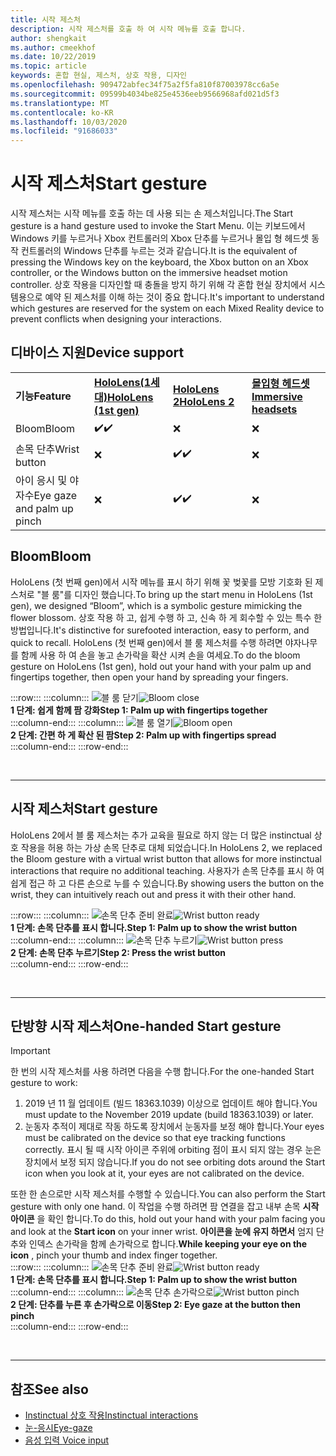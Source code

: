 ```yaml
---
title: 시작 제스처
description: 시작 제스처를 호출 하 여 시작 메뉴를 호출 합니다.
author: shengkait
ms.author: cmeekhof
ms.date: 10/22/2019
ms.topic: article
keywords: 혼합 현실, 제스처, 상호 작용, 디자인
ms.openlocfilehash: 909472abfec34f75a2f5fa810f87003978cc6a5e
ms.sourcegitcommit: 09599b4034be825e4536eeb9566968afd021d5f3
ms.translationtype: MT
ms.contentlocale: ko-KR
ms.lasthandoff: 10/03/2020
ms.locfileid: "91686033"
---
```

# <a name="start-gesture"></a><span data-ttu-id="53b9d-104">시작 제스처</span><span class="sxs-lookup"><span data-stu-id="53b9d-104">Start gesture</span></span>

<span data-ttu-id="53b9d-105">시작 제스처는 시작 메뉴를 호출 하는 데 사용 되는 손 제스처입니다.</span><span class="sxs-lookup"><span data-stu-id="53b9d-105">The Start gesture is a hand gesture used to invoke the Start Menu.</span></span> <span data-ttu-id="53b9d-106">이는 키보드에서 Windows 키를 누르거나 Xbox 컨트롤러의 Xbox 단추를 누르거나 몰입 형 헤드셋 동작 컨트롤러의 Windows 단추를 누르는 것과 같습니다.</span><span class="sxs-lookup"><span data-stu-id="53b9d-106">It is the equivalent of pressing the Windows key on the keyboard, the Xbox button on an Xbox controller, or the Windows button on the immersive headset motion controller.</span></span> <span data-ttu-id="53b9d-107">상호 작용을 디자인할 때 충돌을 방지 하기 위해 각 혼합 현실 장치에서 시스템용으로 예약 된 제스처를 이해 하는 것이 중요 합니다.</span><span class="sxs-lookup"><span data-stu-id="53b9d-107">It's important to understand which gestures are reserved for the system on each Mixed Reality device to prevent conflicts when designing your interactions.</span></span>

## <a name="device-support"></a><span data-ttu-id="53b9d-108">디바이스 지원</span><span class="sxs-lookup"><span data-stu-id="53b9d-108">Device support</span></span>

<table>
    <colgroup>
    <col width="25%" />
    <col width="25%" />
    <col width="25%" />
    <col width="25%" />
    </colgroup>
    <tr>
        <td><span data-ttu-id="53b9d-109"><strong>기능</strong></span><span class="sxs-lookup"><span data-stu-id="53b9d-109"><strong>Feature</strong></span></span></td>
        <td><span data-ttu-id="53b9d-110"><a href="../hololens-hardware-details.md"><strong>HoloLens(1세대)</strong></a></span><span class="sxs-lookup"><span data-stu-id="53b9d-110"><a href="../hololens-hardware-details.md"><strong>HoloLens (1st gen)</strong></a></span></span></td>
        <td><span data-ttu-id="53b9d-111"><a href="https://docs.microsoft.com/hololens/hololens2-hardware"><strong>HoloLens 2</strong></span><span class="sxs-lookup"><span data-stu-id="53b9d-111"><a href="https://docs.microsoft.com/hololens/hololens2-hardware"><strong>HoloLens 2</strong></span></span></td>
        <td><span data-ttu-id="53b9d-112"><a href="../discover/immersive-headset-hardware-details.md"><strong>몰입형 헤드셋</strong></a></span><span class="sxs-lookup"><span data-stu-id="53b9d-112"><a href="../discover/immersive-headset-hardware-details.md"><strong>Immersive headsets</strong></a></span></span></td>
    </tr>
     <tr>
        <td><span data-ttu-id="53b9d-113">Bloom</span><span class="sxs-lookup"><span data-stu-id="53b9d-113">Bloom</span></span></td>
        <td><span data-ttu-id="53b9d-114">✔️</span><span class="sxs-lookup"><span data-stu-id="53b9d-114">✔️</span></span></td>
        <td>❌</td>
        <td>❌</td>
    </tr>
     <tr>
        <td><span data-ttu-id="53b9d-115">손목 단추</span><span class="sxs-lookup"><span data-stu-id="53b9d-115">Wrist button</span></span></td>
        <td>❌</td>
        <td><span data-ttu-id="53b9d-116">✔️</span><span class="sxs-lookup"><span data-stu-id="53b9d-116">✔️</span></span></td>
        <td>❌</td>
    </tr>
    <tr>
        <td><span data-ttu-id="53b9d-117">아이 응시 및 야자수</span><span class="sxs-lookup"><span data-stu-id="53b9d-117">Eye gaze and palm up pinch</span></span></td>
        <td>❌</td>
        <td><span data-ttu-id="53b9d-118">✔️</span><span class="sxs-lookup"><span data-stu-id="53b9d-118">✔️</span></span></td>
        <td>❌</td>
    </tr>
</table>

## <a name="bloom"></a><span data-ttu-id="53b9d-119">Bloom</span><span class="sxs-lookup"><span data-stu-id="53b9d-119">Bloom</span></span>
<span data-ttu-id="53b9d-120">HoloLens (첫 번째 gen)에서 시작 메뉴를 표시 하기 위해 꽃 벚꽃를 모방 기호화 된 제스처로 "블 룸"를 디자인 했습니다.</span><span class="sxs-lookup"><span data-stu-id="53b9d-120">To bring up the start menu in HoloLens (1st gen), we designed “Bloom”, which is a symbolic gesture mimicking the flower blossom.</span></span> <span data-ttu-id="53b9d-121">상호 작용 하 고, 쉽게 수행 하 고, 신속 하 게 회수할 수 있는 특수 한 방법입니다.</span><span class="sxs-lookup"><span data-stu-id="53b9d-121">It's distinctive for surefooted interaction, easy to perform, and quick to recall.</span></span> <span data-ttu-id="53b9d-122">HoloLens (첫 번째 gen)에서 블 룸 제스처를 수행 하려면 야자나무를 함께 사용 하 여 손을 놓고 손가락을 확산 시켜 손을 여세요.</span><span class="sxs-lookup"><span data-stu-id="53b9d-122">To do the bloom gesture on HoloLens (1st gen), hold out your hand with your palm up and fingertips together, then open your hand by spreading your fingers.</span></span>

:::row:::
    :::column:::
        <span data-ttu-id="53b9d-123">![블 룸 닫기](images/bloom-close.png)</span><span class="sxs-lookup"><span data-stu-id="53b9d-123">![Bloom close](images/bloom-close.png)</span></span><br>
        <span data-ttu-id="53b9d-124">**1 단계: 쉽게 함께 팜 강화**</span><span class="sxs-lookup"><span data-stu-id="53b9d-124">**Step 1: Palm up with fingertips together**</span></span><br>
    :::column-end:::
    :::column:::
        <span data-ttu-id="53b9d-125">![블 룸 열기](images/bloom-open.png)</span><span class="sxs-lookup"><span data-stu-id="53b9d-125">![Bloom open](images/bloom-open.png)</span></span><br>
        <span data-ttu-id="53b9d-126">**2 단계: 간편 하 게 확산 된 팜**</span><span class="sxs-lookup"><span data-stu-id="53b9d-126">**Step 2: Palm up with fingertips spread**</span></span><br>
    :::column-end:::
:::row-end:::

<br>

---

## <a name="start-gesture"></a><span data-ttu-id="53b9d-127">시작 제스처</span><span class="sxs-lookup"><span data-stu-id="53b9d-127">Start gesture</span></span>
<span data-ttu-id="53b9d-128">HoloLens 2에서 블 룸 제스처는 추가 교육을 필요로 하지 않는 더 많은 instinctual 상호 작용을 허용 하는 가상 손목 단추로 대체 되었습니다.</span><span class="sxs-lookup"><span data-stu-id="53b9d-128">In HoloLens 2, we replaced the Bloom gesture with a virtual wrist button that allows for more instinctual interactions that require no additional teaching.</span></span> <span data-ttu-id="53b9d-129">사용자가 손목 단추를 표시 하 여 쉽게 접근 하 고 다른 손으로 누를 수 있습니다.</span><span class="sxs-lookup"><span data-stu-id="53b9d-129">By showing users the button on the wrist, they can intuitively reach out and press it with their other hand.</span></span>

:::row:::
    :::column:::
        <span data-ttu-id="53b9d-130">![손목 단추 준비 완료](images/wrist-button-ready.png)</span><span class="sxs-lookup"><span data-stu-id="53b9d-130">![Wrist button ready](images/wrist-button-ready.png)</span></span><br>
        <span data-ttu-id="53b9d-131">**1 단계: 손목 단추를 표시 합니다.**</span><span class="sxs-lookup"><span data-stu-id="53b9d-131">**Step 1: Palm up to show the wrist button**</span></span><br>
    :::column-end:::
    :::column:::
        <span data-ttu-id="53b9d-132">![손목 단추 누르기](images/wrist-button-press.png)</span><span class="sxs-lookup"><span data-stu-id="53b9d-132">![Wrist button press](images/wrist-button-press.png)</span></span><br>
        <span data-ttu-id="53b9d-133">**2 단계: 손목 단추 누르기**</span><span class="sxs-lookup"><span data-stu-id="53b9d-133">**Step 2: Press the wrist button**</span></span><br>
    :::column-end:::
:::row-end:::

<br>

---


## <a name="one-handed-start-gesture"></a><span data-ttu-id="53b9d-134">단방향 시작 제스처</span><span class="sxs-lookup"><span data-stu-id="53b9d-134">One-handed Start gesture</span></span>

> [!IMPORTANT]
> <span data-ttu-id="53b9d-135">한 번의 시작 제스처를 사용 하려면 다음을 수행 합니다.</span><span class="sxs-lookup"><span data-stu-id="53b9d-135">For the one-handed Start gesture to work:</span></span>
>
> 1. <span data-ttu-id="53b9d-136">2019 년 11 월 업데이트 (빌드 18363.1039) 이상으로 업데이트 해야 합니다.</span><span class="sxs-lookup"><span data-stu-id="53b9d-136">You must update to the November 2019 update (build 18363.1039) or later.</span></span>
> 1. <span data-ttu-id="53b9d-137">눈동자 추적이 제대로 작동 하도록 장치에서 눈동자를 보정 해야 합니다.</span><span class="sxs-lookup"><span data-stu-id="53b9d-137">Your eyes must be calibrated on the device so that eye tracking functions correctly.</span></span> <span data-ttu-id="53b9d-138">표시 될 때 시작 아이콘 주위에 orbiting 점이 표시 되지 않는 경우 눈은 장치에서 보정 되지 않습니다.</span><span class="sxs-lookup"><span data-stu-id="53b9d-138">If you do not see orbiting dots around the Start icon when you look at it, your eyes are not calibrated on the device.</span></span>

<span data-ttu-id="53b9d-139">또한 한 손으로만 시작 제스처를 수행할 수 있습니다.</span><span class="sxs-lookup"><span data-stu-id="53b9d-139">You can also perform the Start gesture with only one hand.</span></span> <span data-ttu-id="53b9d-140">이 작업을 수행 하려면 팜 연결을 잡고 내부 손목 **시작 아이콘** 을 확인 합니다.</span><span class="sxs-lookup"><span data-stu-id="53b9d-140">To do this, hold out your hand with your palm facing you and look at the **Start icon** on your inner wrist.</span></span> <span data-ttu-id="53b9d-141">**아이콘을 눈에 유지 하면서** 엄지 단추와 인덱스 손가락을 함께 손가락으로 합니다.</span><span class="sxs-lookup"><span data-stu-id="53b9d-141">**While keeping your eye on the icon** , pinch your thumb and index finger together.</span></span><br>
:::row:::
    :::column:::
        <span data-ttu-id="53b9d-142">![손목 단추 준비 완료](images/wrist-button-ready.png)</span><span class="sxs-lookup"><span data-stu-id="53b9d-142">![Wrist button ready](images/wrist-button-ready.png)</span></span><br>
        <span data-ttu-id="53b9d-143">**1 단계: 손목 단추를 표시 합니다.**</span><span class="sxs-lookup"><span data-stu-id="53b9d-143">**Step 1: Palm up to show the wrist button**</span></span><br>
    :::column-end:::
    :::column:::
        <span data-ttu-id="53b9d-144">![손목 단추 손가락으로](images/wrist-button-pinch.png)</span><span class="sxs-lookup"><span data-stu-id="53b9d-144">![Wrist button pinch](images/wrist-button-pinch.png)</span></span><br>
        <span data-ttu-id="53b9d-145">**2 단계: 단추를 누른 후 손가락으로 이동**</span><span class="sxs-lookup"><span data-stu-id="53b9d-145">**Step 2: Eye gaze at the button then pinch**</span></span><br>
    :::column-end:::
:::row-end:::

<br>

---

## <a name="see-also"></a><span data-ttu-id="53b9d-146">참조</span><span class="sxs-lookup"><span data-stu-id="53b9d-146">See also</span></span>

* [<span data-ttu-id="53b9d-147">Instinctual 상호 작용</span><span class="sxs-lookup"><span data-stu-id="53b9d-147">Instinctual interactions</span></span>](interaction-fundamentals.md)
* [<span data-ttu-id="53b9d-148">눈-응시</span><span class="sxs-lookup"><span data-stu-id="53b9d-148">Eye-gaze</span></span>](eye-tracking.md)
* [<span data-ttu-id="53b9d-149">음성 입력 </span><span class="sxs-lookup"><span data-stu-id="53b9d-149">Voice input</span></span>](voice-input.md)
